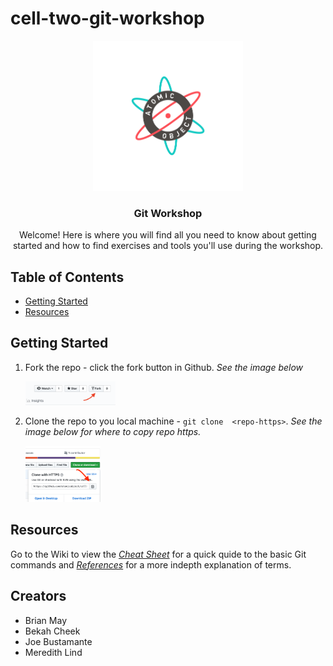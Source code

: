 # cell-two-git-workshop

<p align="center">
  <a href="https://atomicobject.com/">
    <img src="./site-assets/AO_logo.png" alt="Atomic logo" width="240" height="240">
  </a>
</p>
<h3 align="center">Git Workshop</h3>
<p align="center">
  Welcome! Here is where you will find all you need to know about getting started and how to find exercises and tools you'll use during the workshop.</p>


## Table of Contents

- [Getting Started](#getting-started)
- [Resources](#resources)


## Getting Started

1. Fork the repo - click the fork button in Github. *See the image below*


	<img src="./assets/fork.png" alt="fork" width="30%" height="30%">

2. Clone the repo to you local machine - `git clone  <repo-https>`. *See the image below for where to copy repo https.*

	<img src="./assets/clone.png" alt="fork" width="25%" height="25%">

## Resources

Go to the Wiki to view the [*Cheat Sheet*](https://github.com/atomicobject/cell-two-git-workshop/wiki/Cheat-Sheet) for a quick quide to the basic Git commands and [*References*](https://github.com/atomicobject/cell-two-git-workshop/wiki/References) for a more indepth explanation of terms.


## Creators
* Brian May
* Bekah Cheek
* Joe Bustamante
* Meredith Lind
